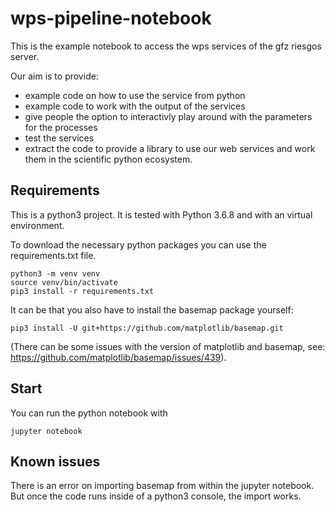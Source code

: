# wps-pipeline-notebook

This is the example notebook to access the wps services of the gfz riesgos server.

Our aim is to provide:
- example code on how to use the service from python
- example code to work with the output of the services
- give people the option to interactivly play around with the parameters for the processes
- test the services
- extract the code to provide a library to use our web services and work
  them in the scientific python ecosystem.

## Requirements

This is a python3 project. It is tested with Python 3.6.8 and with an virtual environment.

To download the necessary python packages you can use the requirements.txt file.

```shell
python3 -m venv venv
source venv/bin/activate
pip3 install -r requirements.txt
```

It can be that you also have to install the basemap package yourself:

```
pip3 install -U git+https://github.com/matplotlib/basemap.git 
```

(There can be some issues with the version of matplotlib and basemap, see:
https://github.com/matplotlib/basemap/issues/439).

## Start

You can run the python notebook with
```
jupyter notebook
```

## Known issues

There is an error on importing basemap from within the jupyter notebook.
But once the code runs inside of a python3 console, the import works.
